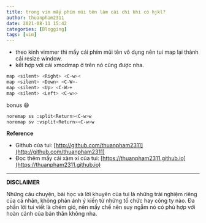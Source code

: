 ```yaml
---
title: trong vim mấy phím mũi tên làm cái chi khi có hjkl?
author: thuanpham2311
date: 2021-08-11 15:42
categories: [Blogging]
tags: [vim]
---
```


- theo kinh vimmer thì mấy cái phím mũi tên vô dụng nên tui map lại thành cái resize window.
- kết hợp với cái xmodmap ở trên nó cũng được nha.

```bash
map <silent> <Right> <C-w><
map <silent> <Down> <C-W>-
map <silent> <Up> <C-W>+
map <silent> <Left> <C-w>>
```

bonus :smile:

```bash
noremap ss :split<Return><C-w>w
noremap sv :vsplit<Return><C-w>w
```

**Reference**

- Github của tui: [http://github.com/thuanpham2311](http://github.com/thuanpham2311)
- Đọc thêm mấy cái xàm xí của tui: [https://thuanpham2311.github.io](https://thuanpham2311.github.io)

---

**DISCLAIMER**

Những câu chuyện, bài học và lời khuyên của tui là những trải nghiệm riêng của cá nhân, không phản ánh ý kiến từ những tổ chức hay công ty nào. Đa phần lời tui viết là chém gió, nên mấy chế nên suy ngẫm nó có phù hợp với hoàn cảnh của bản thân không nha.
